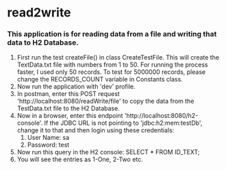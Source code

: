 # read2write
### This application is for reading data from a file and writing that data to H2 Database.

1. First run the test createFile() in class CreateTestFile. This will create the TextData.txt file with numbers from 1 to 50. For running the process faster, I used only 50 records. To test for 5000000 records, please change the RECORDS_COUNT variable in Constants class.
2. Now run the application with 'dev' profile.
3. In postman, enter this POST request 'http://localhost:8080/readWrite/file' to copy the data from the TestData.txt file to the H2 Database.
4. Now in a browser, enter this endpoint 'http://localhost:8080/h2-console'. If the JDBC URL is not pointing to 'jdbc:h2:mem:testDb', change it to that and then login using these credentials:
   1. User Name: sa
   2. Password: test
5. Now run this query in the H2 console: SELECT * FROM ID_TEXT;
6. You will see the entries as 1-One, 2-Two etc.